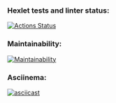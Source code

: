### Hexlet tests and linter status:
[![Actions Status](https://github.com/PavlymbaHexly/frontend-project-44/actions/workflows/hexlet-check.yml/badge.svg)](https://github.com/PavlymbaHexly/frontend-project-44/actions)
### Maintainability:
[![Maintainability](https://api.codeclimate.com/v1/badges/9f8eb3884f0a4a08ba41/maintainability)](https://codeclimate.com/github/PavlymbaHexly/frontend-project-44/maintainability)
### Asciinema:
[![asciicast](https://asciinema.org/a/AE1cWW9mOTWNFvnsInskkpa4S.svg)](https://asciinema.org/a/AE1cWW9mOTWNFvnsInskkpa4S)